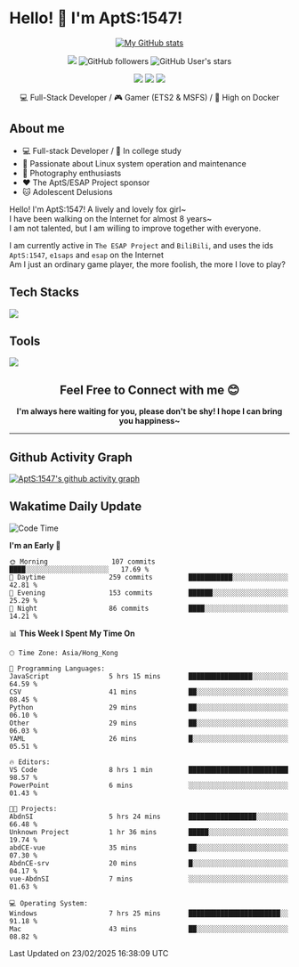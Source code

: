 # Hello! 👋 I'm AptS:1547! 

<div align="center">

 [![My GitHub stats](https://github-readme-stats.vercel.app/api?username=AptS-1547&show_icons=true&theme=transparent)](https://github.com/AptS-1547)

 ![](https://komarev.com/ghpvc/?username=AptS-1547&color=blue&style=flat-square)
 ![GitHub followers](https://img.shields.io/github/followers/AptS-1547?style=flat-square)
 ![GitHub User's stars](https://img.shields.io/github/stars/AptS-1547?style=flat-square)
 
 [![](https://img.shields.io/badge/website-4493f8?style=for-the-badge&logo=About.me&logoColor=white)](https://esaps.net/)
 [![](https://img.shields.io/badge/RSS-4493f8?style=for-the-badge&logo=rss&logoColor=white)](https://esaps.net/feed/)
 [![](https://img.shields.io/badge/Email-4493f8?style=for-the-badge&logo=gmail&logoColor=white)](mailto:apts-1547@esaps.net)

 💻 Full-Stack Developer / 🎮 Gamer (ETS2 & MSFS) / 🐋 High on Docker

</div>

## About me

- 💻 Full-stack Developer / 🏫 In college study
- 📶 Passionate about Linux system operation and maintenance
- 📸 Photography enthusiasts
- ❤ The AptS/ESAP Project sponsor
- 🐱 Adolescent Delusions

Hello! I'm AptS:1547! A lively and lovely fox girl~  
I have been walking on the Internet for almost 8 years~  
I am not talented, but I am willing to improve together with everyone.  

I am currently active in `The ESAP Project` and `BiliBili`, and uses the ids `AptS:1547`, `e1saps` and `esap` on the Internet  
Am I just an ordinary game player, the more foolish, the more I love to play?  

## Tech Stacks
<a href="https://skillicons.dev">
  <img src="https://skillicons.dev/icons?i=py,arduino,php,html,css,javascript,typescript,bash,java,kotlin,vue,go,nodejs,cpp,rust,tailwind" />
</a>
   
## Tools

<a href="https://skillicons.dev">
  <img src="https://skillicons.dev/icons?i=ae,pr,ps,au,blender,visualstudio,vscode,androidstudio,idea,anaconda,gradle,maven,npm,vite,yarn,cloudflare,docker,git,github,githubactions,jenkins,nginx,workers,wordpress,sentry,grafana,prometheus,postgres,mysql,mongodb,redis" />
</a>

## <div align="center"> Feel Free to Connect with me 😊 </div>

**<div align="center">I'm always here waiting for you, please don't be shy! I hope I can bring you happiness~</div>**

----------------------

## Github Activity Graph

[![AptS:1547's github activity graph](https://github-readme-activity-graph.vercel.app/graph?username=AptS-1547&theme=react-dark)](https://github.com/AptS-1547)

## Wakatime Daily Update

<!--START_SECTION:waka-->
![Code Time](http://img.shields.io/badge/Code%20Time-244%20hrs%2059%20mins-blue)

**I'm an Early 🐤** 

```text
🌞 Morning                107 commits         ████░░░░░░░░░░░░░░░░░░░░░   17.69 % 
🌆 Daytime                259 commits         ███████████░░░░░░░░░░░░░░   42.81 % 
🌃 Evening                153 commits         ██████░░░░░░░░░░░░░░░░░░░   25.29 % 
🌙 Night                  86 commits          ████░░░░░░░░░░░░░░░░░░░░░   14.21 % 
```


📊 **This Week I Spent My Time On** 

```text
🕑︎ Time Zone: Asia/Hong_Kong

💬 Programming Languages: 
JavaScript               5 hrs 15 mins       ████████████████░░░░░░░░░   64.59 % 
CSV                      41 mins             ██░░░░░░░░░░░░░░░░░░░░░░░   08.45 % 
Python                   29 mins             ██░░░░░░░░░░░░░░░░░░░░░░░   06.10 % 
Other                    29 mins             ██░░░░░░░░░░░░░░░░░░░░░░░   06.03 % 
YAML                     26 mins             █░░░░░░░░░░░░░░░░░░░░░░░░   05.51 % 

🔥 Editors: 
VS Code                  8 hrs 1 min         █████████████████████████   98.57 % 
PowerPoint               6 mins              ░░░░░░░░░░░░░░░░░░░░░░░░░   01.43 % 

🐱‍💻 Projects: 
AbdnSI                   5 hrs 24 mins       █████████████████░░░░░░░░   66.48 % 
Unknown Project          1 hr 36 mins        █████░░░░░░░░░░░░░░░░░░░░   19.74 % 
abdCE-vue                35 mins             ██░░░░░░░░░░░░░░░░░░░░░░░   07.30 % 
AbdnCE-srv               20 mins             █░░░░░░░░░░░░░░░░░░░░░░░░   04.17 % 
vue-AbdnSI               7 mins              ░░░░░░░░░░░░░░░░░░░░░░░░░   01.63 % 

💻 Operating System: 
Windows                  7 hrs 25 mins       ███████████████████████░░   91.18 % 
Mac                      43 mins             ██░░░░░░░░░░░░░░░░░░░░░░░   08.82 % 
```


 Last Updated on 23/02/2025 16:38:09 UTC
<!--END_SECTION:waka-->
